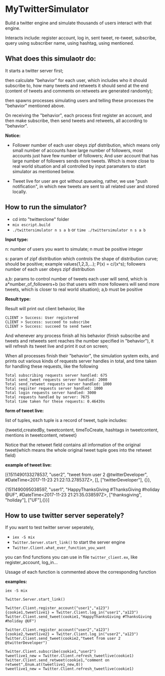 # MyTwitterSimulator
Build a twitter engine and simulate thousands of users interact with that engine.

Interacts include: register account, log in, sent tweet, re-tweet, subscribe, query using subscriber name, using hashtag, using mentioned.   

## What does this simulaotr do:

It starts a twitter server first;

then calculate "behavior" for each user, which includes who it should subscribe to, how many tweets and retweets it should send at the end (content of tweets and comments on retweets are generated randomly);
   
then spawns processes simulating users and telling these processes the "behavior" mentioned above.
   
On receiving the "behavior", each process first register an account, and then make subscribe, then send tweets and retweets, all according to "behavior".
   
****Notice:****

* Follower number of each user obeys zipf distribution, which means only small number of accounts have large number of followers, most accounts just have few number of followers; And user account that has large number of followers sends more tweets. Which is more close to real world situation and all controlled by input paramaters to start simulator as mentioned below.   

* Tweet live for user are got without queueing, rather, we use "push notification", in which new tweets are sent to all related user and stored locally.

## How to run the simulator?

* cd into "twitterclone" folder
* `mix escript.build`
* `./twittersimulator n s a b`  or  `time ./twittersimulator n s a b`
  
****Input type:****

n: number of users you want to simulate; n must be positive integer

s: param of zipf distribution which controls the shape of distribution curve; should be positive; example values(1,2,3,...); P(x) = c/(x^s); followers number of each user obeys zipf distribution
   
a,b: params to control number of tweets each user will send, which is a*number_of_followers+b (so that users with more followers will send more tweets, which is closer to real world situation); a,b must be positive

****Result type:****

Result will print out client behavior, like 

    CLIENT > Success: User registered
    CLIENT > Success: succeed to subscribe
    CLIENT > Success: succeed to send tweet
   
And whenever any process finish all his behavior (finish subscribe and tweets and retweets sent reaches the number specified in "behavior"), it will refresh its tweet live and print it out on screen;

When all processes finish their "behavior", the simulation system exits, and prints out various kinds of requests server handles in total, and time taken for handling these requests, like the following

    Total subscribing requests server handled: 675
    Total send_tweet requests server handled: 2000
    Total send_retweet requests server handled: 1000
    Total register requests server handled: 1000
    Total login requests server handled: 3000  
    Total requests handled by server: 7675
    Total time taken for these requests: 0.46439s

****form of tweet live:****
   
list of tuples, each tuple is a record of tweet, tuple includes:
   
{tweetid,createdBy, tweetcontent, timeToCreate, hashtags in tweetcontent, mentions in tweetcontent, retweet}
  
Notice that the retweet field contains all information of the original tweet(which means the whole original tweet tuple goes into the retweet field)

****example of tweet live:****

[{1511490133278537, "user2", "tweet from user 2 @twitterDeveloper", #DateTime<2017-11-23 21:22:13.278537Z>, [], ["twitterDeveloper"], {}},

 {1511490095038597, "user1", "HappyThanksGiving #ThanksGiving #holiday @UF", #DateTime<2017-11-23 21:21:35.038597Z>, ["thanksgiving", "holiday"], ["UF"],{}}]

## How to use twitter server seperately?
  
If you want to test twitter server seperately, 
  
* `iex -S mix`
* `Twitter.Server.start_link()`     to start the server engine
* `Twitter.Client.what_ever_function_you_want`    
   
you can find functions you can use in file `twitter_client.ex`, like register_account, log_in...

Ussage of each function is commented above the corresponding function

****examples:****

    iex -S mix
    
    Twitter.Server.start_link()
    
    Twitter.Client.register_account("user1","a123")
    {cookie1,tweetlive1} = Twitter.Client.log_in("user1","a123")
    Twitter.Client.send_tweet(cookie1,"HappyThanksGiving #ThanksGiving #holiday @UF")
    
    Twitter.Client.register_account("user2","a123")
    {cookie2,tweetlive2} = Twitter.Client.log_in("user2","a123")
    Twitter.Client.send_tweet(cookie2,"tweet from user 2 @twitterDeveloper")
    
    Twitter.Client.subscribe(cookie1,"user2")
    tweetlive1_new = Twitter.Client.refresh_tweetlive(cookie1)
    Twitter.Client.send_retweet(cookie1,"comment on retweet",Enum.at(tweetlive1_new,0))
    tweetlive1_new = Twitter.Client.refresh_tweetlive(cookie1)
